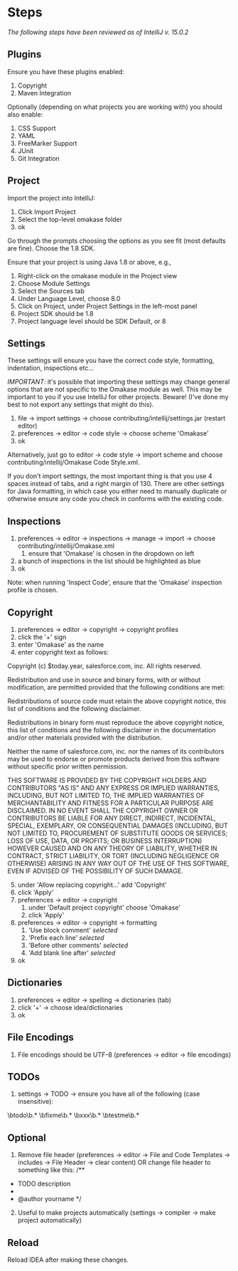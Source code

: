Steps
=====

_The following steps have been reviewed as of IntelliJ v. 15.0.2_

Plugins
-------
Ensure you have these plugins enabled:

1. Copyright
2. Maven Integration

Optionally (depending on what projects you are working with) you should also enable:

1. CSS Support
2. YAML
3. FreeMarker Support
4. JUnit
5. Git Integration


Project
-------

Import the project into IntelliJ:

1. Click Import Project
2. Select the top-level omakase folder
3. ok

Go through the prompts choosing the options as you see fit (most defaults are fine).
Choose the 1.8 SDK.

Ensure that your project is using Java 1.8 or above, e.g.,

1. Right-click on the omakase module in the Project view
2. Choose Module Settings
3. Select the Sources tab
4. Under Language Level, choose 8.0
5. Click on Project, under Project Settings in the left-most panel
6. Project SDK should be 1.8
7. Project language level should be SDK Default, or 8

Settings
--------

These settings will ensure you have the correct code style, formatting, indentation, inspections etc...

*IMPORTANT*: it's possible that importing these settings may change general options that are not specific to the Omakase module as well. This may be important to you if you use IntelliJ for other projects. Beware! (I've done my best to not export any settings that might do this).

1. file -> import settings -> choose contributing/intellij/settings.jar (restart editor)
2. preferences -> editor -> code style -> choose scheme 'Omakase'
3. ok

Alternatively, just go to editor -> code style -> import scheme and choose contributing/intellij/Omakase Code Style.xml.

If you don't import settings, the most important thing is that you use 4 spaces instead of tabs, and a right margin of 130. There are other settings for Java formatting, in which case you either need to manually duplicate or otherwise ensure any code you check in conforms with the existing code.

Inspections
-----------

1. preferences -> editor -> inspections -> manage -> import -> choose contributing/intellij/Omakase.xml
    1. ensure that 'Omakase' is chosen in the dropdown on left
2. a bunch of inspections in the list should be highlighted as blue
3. ok

Note: when running 'Inspect Code', ensure that the 'Omakase' inspection profile is chosen.

Copyright
---------
1. preferences -> editor -> copyright -> copyright profiles
2. click the '+' sign
3. enter 'Omakase' as the name
4. enter copyright text as follows:

Copyright (c) $today.year, salesforce.com, inc.
All rights reserved.

Redistribution and use in source and binary forms, with or without modification, are permitted provided
that the following conditions are met:

   Redistributions of source code must retain the above copyright notice, this list of conditions and the
   following disclaimer.

   Redistributions in binary form must reproduce the above copyright notice, this list of conditions and
   the following disclaimer in the documentation and/or other materials provided with the distribution.

   Neither the name of salesforce.com, inc. nor the names of its contributors may be used to endorse or
   promote products derived from this software without specific prior written permission.

THIS SOFTWARE IS PROVIDED BY THE COPYRIGHT HOLDERS AND CONTRIBUTORS "AS IS" AND ANY EXPRESS OR IMPLIED
WARRANTIES, INCLUDING, BUT NOT LIMITED TO, THE IMPLIED WARRANTIES OF MERCHANTABILITY AND FITNESS FOR A
PARTICULAR PURPOSE ARE DISCLAIMED. IN NO EVENT SHALL THE COPYRIGHT OWNER OR CONTRIBUTORS BE LIABLE FOR
ANY DIRECT, INDIRECT, INCIDENTAL, SPECIAL, EXEMPLARY, OR CONSEQUENTIAL DAMAGES (INCLUDING, BUT NOT LIMITED
TO, PROCUREMENT OF SUBSTITUTE GOODS OR SERVICES; LOSS OF USE, DATA, OR PROFITS; OR BUSINESS INTERRUPTION)
HOWEVER CAUSED AND ON ANY THEORY OF LIABILITY, WHETHER IN CONTRACT, STRICT LIABILITY, OR TORT (INCLUDING
NEGLIGENCE OR OTHERWISE) ARISING IN ANY WAY OUT OF THE USE OF THIS SOFTWARE, EVEN IF ADVISED OF THE
POSSIBILITY OF SUCH DAMAGE.

5. under 'Allow replacing copyright...' add 'Copyright'
6. click 'Apply'
7. preferences -> editor -> copyright
    1. under 'Default project copyright' choose 'Omakase'
    2. click 'Apply'
8. preferences -> editor -> copyright -> formatting
    1. 'Use block comment' *selected*
    2. 'Prefix each line' *selected*
    3. 'Before other comments' *selected*
    4. 'Add blank line after' *selected*
9. ok

Dictionaries
------------
1. preferences -> editor -> spelling -> dictionaries (tab)
2. click '+' -> choose idea/dictionaries
3. ok

File Encodings
--------------
1. File encodings should be UTF-8 (preferences -> editor -> file encodings)

TODOs
-----
1. settings -> TODO -> ensure you have all of the following (case insensitive):

\btodo\b.*
\bfixme\b.*
\bxxx\b.*
\btestme\b.*

Optional
--------
1. Remove file header (preferences -> editor -> File and Code Templates -> includes -> File Header -> clear content) OR change file header to something like this:
/**
 * TODO description
 *
 * @author yourname
 */
2. Useful to make projects automatically (settings -> compiler -> make project automatically)

Reload
------
Reload IDEA after making these changes.
